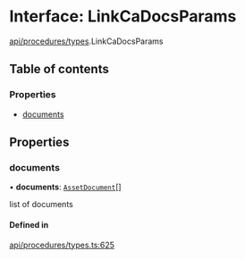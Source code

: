 # Interface: LinkCaDocsParams

[api/procedures/types](../wiki/api.procedures.types).LinkCaDocsParams

## Table of contents

### Properties

- [documents](../wiki/api.procedures.types.LinkCaDocsParams#documents)

## Properties

### documents

• **documents**: [`AssetDocument`](../wiki/types.AssetDocument)[]

list of documents

#### Defined in

[api/procedures/types.ts:625](https://github.com/PolymathNetwork/polymesh-sdk/blob/c37bc05d/src/api/procedures/types.ts#L625)
